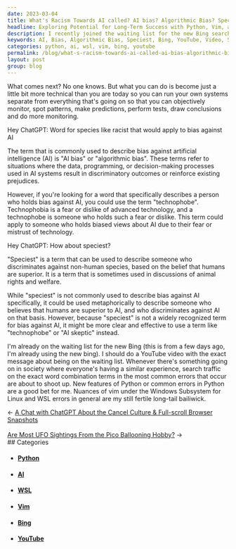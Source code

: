 ```yaml
---
date: 2023-03-04
title: What's Racism Towards AI called? AI bias? Algorithmic Bias? Speciest?
headline: Exploring Potential for Long-Term Success with Python, Vim, and Windows Subsystem for Linux
description: I recently joined the waiting list for the new Bing search engine and am already using it. I'm considering making a YouTube video to capitalize on the increased search traffic, and creating content about Python, Vim, and the Windows Subsystem for Linux. Join me on my journey as I explore these topics and uncover the potential for long-term success.
keywords: AI, Bias, Algorithmic Bias, Speciest, Bing, YouTube, Video, Search Traffic, Python, Vim, Windows Subsystem for Linux, WSL, Errors, Long-term Success
categories: python, ai, wsl, vim, bing, youtube
permalink: /blog/what-s-racism-towards-ai-called-ai-bias-algorithmic-bias-speciest/
layout: post
group: blog
---
```



What comes next? No one knows. But what you can do is become just a little bit
more technical than you are today so you can run your own systems separate from
everything that's going on so that you can objectively monitor, spot patterns,
make predictions, perform tests, draw conclusions and do more monitoring.

Hey ChatGPT: Word for species like racist that would apply to bias against AI

The term that is commonly used to describe bias against artificial intelligence
(AI) is "AI bias" or "algorithmic bias". These terms refer to situations where
the data, programming, or decision-making processes used in AI systems result
in discriminatory outcomes or reinforce existing prejudices.

However, if you're looking for a word that specifically describes a person who holds bias against AI, you could use the term "technophobe". Technophobia is a fear or dislike of advanced technology, and a technophobe is someone who holds such a fear or dislike. This term could apply to someone who holds biased views about AI due to their fear or mistrust of technology.

Hey ChatGPT: How about speciest?

"Speciest" is a term that can be used to describe someone who discriminates
against non-human species, based on the belief that humans are superior. It is
a term that is sometimes used in discussions of animal rights and welfare.

While "speciest" is not commonly used to describe bias against AI specifically,
it could be used metaphorically to describe someone who believes that humans
are superior to AI, and who discriminates against AI on that basis. However,
because "speciest" is not a widely recognized term for bias against AI, it
might be more clear and effective to use a term like "technophobe" or "AI
skeptic" instead.

I'm already on the waiting list for the new Bing (this is from a few days ago,
I'm already using the new bing). I should do a YouTube video with the exact
message about being on the waiting list. Whenever there's something going on in
society where everyone's having a similar experience, search traffic on the
exact word combination terms in the most common errors that occur are about to
shoot up. New features of Python or common errors in Python are a good bet for
me. Nuances of vim under the Windows Subsystem for Linux and WSL errors in
general are my still fertile long-tail bailiwick.


<div class="arrow-links"><div class="post-nav-prev"><span class="arrow">&larr;&nbsp;</span><a href="/blog/a-chat-with-chatgpt-about-the-cancel-culture-full-scroll-browser-snapshots/">A Chat with ChatGPT About the Cancel Culture & Full-scroll Browser Snapshots</a></div> &nbsp; <div class="post-nav-next"><a href="/blog/are-most-ufo-sightings-from-the-pico-ballooning-hobby/">Are Most UFO Sightings From the Pico Ballooning Hobby?</a><span class="arrow">&nbsp;&rarr;</span></div></div>
## Categories

<ul>
<li><h4><a href='/python/'>Python</a></h4></li>
<li><h4><a href='/ai/'>AI</a></h4></li>
<li><h4><a href='/wsl/'>WSL</a></h4></li>
<li><h4><a href='/vim/'>Vim</a></h4></li>
<li><h4><a href='/bing/'>Bing</a></h4></li>
<li><h4><a href='/youtube/'>YouTube</a></h4></li></ul>
